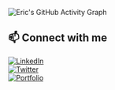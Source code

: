 ![Eric's GitHub Activity Graph](https://github-readme-activity-graph.vercel.app/graph?username=ericemdev&theme=dracula)
## 📫 Connect with me  
[![LinkedIn](https://img.shields.io/badge/LinkedIn-blue?style=flat&logo=linkedin)](https://linkedin.com/in/yourprofile)  
[![Twitter](https://img.shields.io/badge/Twitter-blue?style=flat&logo=twitter)](https://twitter.com/yourhandle)  
[![Portfolio](https://img.shields.io/badge/Portfolio-green?style=flat&logo=web)](https://yourwebsite.com)
